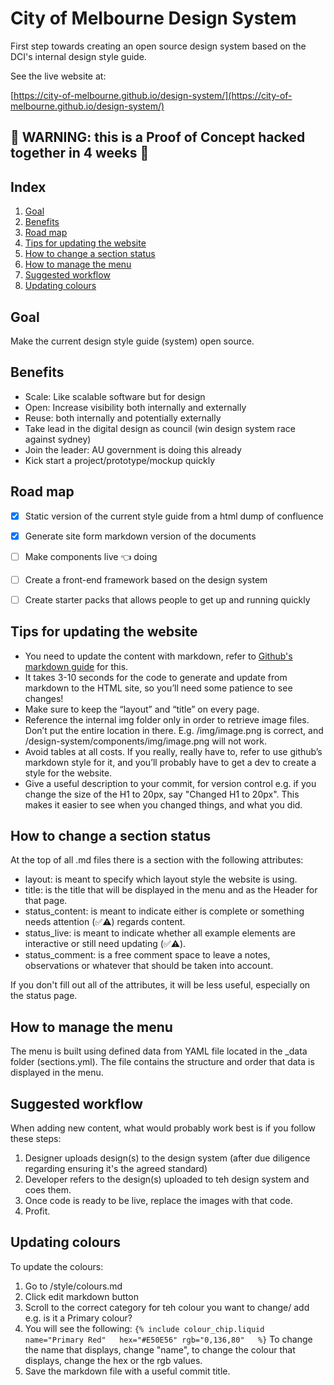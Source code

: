 # City of Melbourne Design System

First step towards creating an open source design system based on the DCI's internal design style guide.

See the live website at:

[https://city-of-melbourne.github.io/design-system/](https://city-of-melbourne.github.io/design-system/)

## 🚧 WARNING: this is a Proof of Concept hacked together in 4 weeks 🚧

## Index

1. [Goal](#goal)
2. [Benefits](#benefits)
3. [Road map](#road-map)
4. [Tips for updating the website](#tips-for-updating-the-website)
5. [How to change a section status](#how-to-change-a-section-status)
6. [How to manage the menu](#how-to-manage-the-menu)
5. [Suggested workflow](#suggested-workflow)
6. [Updating colours](#updating-colours)


## Goal

Make the current design style guide (system) open source.


## Benefits

- Scale: Like scalable software but for design
- Open: Increase visibility both internally and externally
- Reuse: both internally and potentially externally
- Take lead in the digital design as council (win design system race against sydney)
- Join the leader: AU government is doing this already
- Kick start a project/prototype/mockup quickly


## Road map

- [x] Static version of the current style guide from a html dump of confluence
- [x] Generate site form markdown version of the documents
- [ ] Make components live 👈 doing
- [ ] Create a front-end framework based on the design system
- [ ] Create starter packs that allows people to get up and running quickly



## Tips for updating the website

- You need to update the content with markdown, refer to [Github's markdown guide](https://guides.github.com/features/mastering-markdown/) for this.
- It takes 3-10 seconds for the code to generate and update from markdown to the HTML site, so you’ll need some patience to see changes!
- Make sure to keep the “layout” and “title” on every page.
- Reference the internal img folder only in order to retrieve image files. Don’t put the entire location in there. E.g. /img/image.png is correct, and /design-system/components/img/image.png will not work.
- Avoid tables at all costs. If you really, really have to, refer to use github’s markdown style for it, and you’ll probably have to get a dev to create a style for the website.
- Give a useful description to your commit, for version control e.g. if you change the size of the H1 to 20px, say "Changed H1 to 20px". This makes it easier to see when you changed things, and what you did.

## How to change a section status

At the top of all .md files there is a section with the following attributes:
- layout: is meant to specify which layout style the website is using.
- title: is the title that will be displayed in the menu and as the Header for that page.
- status_content: is meant to indicate either is complete or something needs attention (✅⚠️) regards content.
- status_live: is meant to indicate whether all example elements are interactive or still need updating (✅⚠️).
- status_comment: is a free comment space to leave a notes, observations or whatever that should be taken into account.

If you don't fill out all of the attributes, it will be less useful, especially on the status page.

## How to manage the menu

The menu is built using defined data from YAML file  located in the  _data folder (sections.yml). The file contains the structure and order that data is displayed in the menu.

## Suggested workflow

When adding new content, what would probably work best is if you follow these steps:
1. Designer uploads design(s) to the design system (after due diligence regarding ensuring it's the agreed standard)
2. Developer refers to the design(s) uploaded to teh design system and coes them.
3. Once code is ready to be live, replace the images with that code.
4. Profit.

## Updating colours
To update the colours:

1. Go to /style/colours.md
2. Click edit markdown button
3. Scroll to the correct category for teh colour you want to change/ add e.g. is it a Primary colour?
4. You will see the following: 
``
{% include colour_chip.liquid name="Primary Red"   hex="#E50E56" rgb="0,136,80"   %}
``
To change the name that displays, change "name", to change the colour that displays, change the hex or the rgb values.
5. Save the markdown file with a useful commit title.

